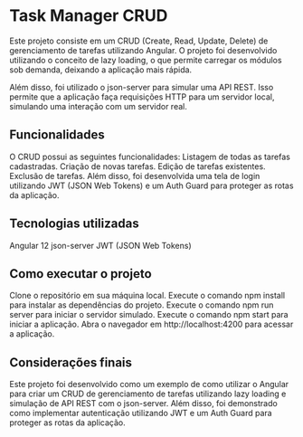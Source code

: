 # Task Manager CRUD

Este projeto consiste em um CRUD (Create, Read, Update, Delete) de gerenciamento de tarefas utilizando Angular. O projeto foi desenvolvido utilizando o conceito de lazy loading, o que permite carregar os módulos sob demanda, deixando a aplicação mais rápida.

Além disso, foi utilizado o json-server para simular uma API REST. Isso permite que a aplicação faça requisições HTTP para um servidor local, simulando uma interação com um servidor real.

## Funcionalidades

O CRUD possui as seguintes funcionalidades:
Listagem de todas as tarefas cadastradas.
Criação de novas tarefas.
Edição de tarefas existentes.
Exclusão de tarefas.
Além disso, foi desenvolvida uma tela de login utilizando JWT (JSON Web Tokens) e um Auth Guard para proteger as rotas da aplicação.

## Tecnologias utilizadas

Angular 12
json-server
JWT (JSON Web Tokens)

## Como executar o projeto

Clone o repositório em sua máquina local.
Execute o comando npm install para instalar as dependências do projeto.
Execute o comando npm run server para iniciar o servidor simulado.
Execute o comando npm start para iniciar a aplicação.
Abra o navegador em http://localhost:4200 para acessar a aplicação.

## Considerações finais

Este projeto foi desenvolvido como um exemplo de como utilizar o Angular para criar um CRUD de gerenciamento de tarefas utilizando lazy loading e simulação de API REST com o json-server. Além disso, foi demonstrado como implementar autenticação utilizando JWT e um Auth Guard para proteger as rotas da aplicação.